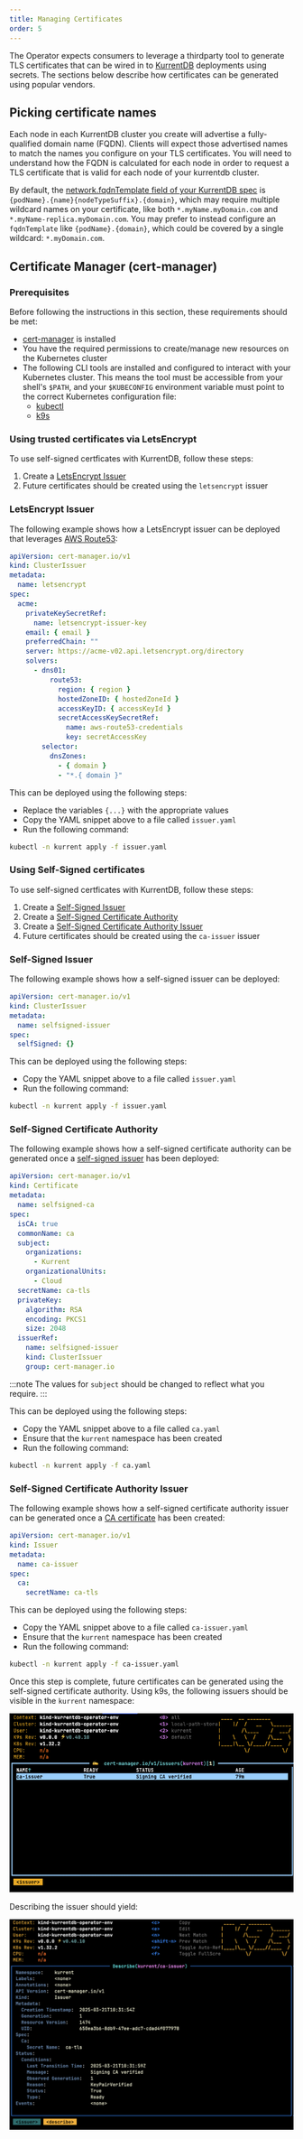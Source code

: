 ```yaml
---
title: Managing Certificates
order: 5
---
```


The Operator expects consumers to leverage a thirdparty tool to generate TLS certificates that can be wired in to [KurrentDB](../getting-started/resource-types.md#kurrentdb) deployments using secrets. The sections below describe how certificates can be generated using popular vendors.

## Picking certificate names

Each node in each KurrentDB cluster you create will advertise a fully-qualified domain name (FQDN).
Clients will expect those advertised names to match the names you configure on your TLS
certificates.  You will need to understand how the FQDN is calculated for each node in order to
request a TLS certificate that is valid for each node of your kurrentdb cluster.

By default, the [network.fqdnTemplate field of your KurrentDB spec](
../getting-started/resource-types.md#kurrentdbnetwork) is
`{podName}.{name}{nodeTypeSuffix}.{domain}`, which may require multiple wildcard names on your
certificate, like both `*.myName.myDomain.com` and `*.myName-replica.myDomain.com`.  You may prefer
to instead configure an `fqdnTemplate` like `{podName}.{domain}`, which could be covered
by a single wildcard: `*.myDomain.com`.

## Certificate Manager (cert-manager)

### Prerequisites

Before following the instructions in this section, these requirements should be met:

* [cert-manager](https://cert-manager.io) is installed
* You have the required permissions to create/manage new resources on the Kubernetes cluster
* The following CLI tools are installed and configured to interact with your Kubernetes cluster. This means the tool must be accessible from your shell's `$PATH`, and your `$KUBECONFIG` environment variable must point to the correct Kubernetes configuration file:
    * [kubectl](https://kubernetes.io/docs/tasks/tools/install-kubectl)
    * [k9s](https://k9scli.io/topics/install/)

### Using trusted certificates via LetsEncrypt

To use self-signed certficates with KurrentDB, follow these steps:

1. Create a [LetsEncrypt Issuer](#letsencrypt-issuer)
2. Future certificates should be created using the `letsencrypt` issuer

### LetsEncrypt Issuer

The following example shows how a LetsEncrypt issuer can be deployed that leverages [AWS Route53](https://cert-manager.io/docs/configuration/acme/dns01/route53/):

```yaml
apiVersion: cert-manager.io/v1
kind: ClusterIssuer
metadata:
  name: letsencrypt
spec:
  acme:
    privateKeySecretRef:
      name: letsencrypt-issuer-key
    email: { email }
    preferredChain: ""
    server: https://acme-v02.api.letsencrypt.org/directory
    solvers:
      - dns01:
          route53:
            region: { region }
            hostedZoneID: { hostedZoneId }
            accessKeyID: { accessKeyId }
            secretAccessKeySecretRef:
              name: aws-route53-credentials
              key: secretAccessKey
        selector:
          dnsZones:
            - { domain }
            - "*.{ domain }"
```

This can be deployed using the following steps:
- Replace the variables `{...}` with the appropriate values
- Copy the YAML snippet above to a file called `issuer.yaml`
- Run the following command:

```bash
kubectl -n kurrent apply -f issuer.yaml
```

### Using Self-Signed certificates

To use self-signed certficates with KurrentDB, follow these steps:

1. Create a [Self-Signed Issuer](#self-signed-issuer)
2. Create a [Self-Signed Certificate Authority](#self-signed-certificate-authority)
3. Create a [Self-Signed Certificate Authority Issuer](#self-signed-certificate-authority-issuer)
4. Future certificates should be created using the `ca-issuer` issuer

### Self-Signed Issuer

The following example shows how a self-signed issuer can be deployed:

```yaml
apiVersion: cert-manager.io/v1
kind: ClusterIssuer
metadata:
  name: selfsigned-issuer
spec:
  selfSigned: {}
```

This can be deployed using the following steps:
- Copy the YAML snippet above to a file called `issuer.yaml`
- Run the following command:

```bash
kubectl -n kurrent apply -f issuer.yaml
```

### Self-Signed Certificate Authority

The following example shows how a self-signed certificate authority can be generated once a [self-signed issuer](#self-signed-issuer) has been deployed:

```yaml
apiVersion: cert-manager.io/v1
kind: Certificate
metadata:
  name: selfsigned-ca
spec:
  isCA: true
  commonName: ca
  subject:
    organizations:
      - Kurrent
    organizationalUnits:
      - Cloud
  secretName: ca-tls
  privateKey:
    algorithm: RSA
    encoding: PKCS1
    size: 2048
  issuerRef:
    name: selfsigned-issuer
    kind: ClusterIssuer
    group: cert-manager.io
```

:::note
The values for `subject` should be changed to reflect what you require.
:::

This can be deployed using the following steps:
- Copy the YAML snippet above to a file called `ca.yaml`
- Ensure that the `kurrent` namespace has been created
- Run the following command:

```bash
kubectl -n kurrent apply -f ca.yaml
```

### Self-Signed Certificate Authority Issuer

The following example shows how a self-signed certificate authority issuer can be generated once a [CA certificate](#self-signed-certificate-authority) has been created:

```yaml
apiVersion: cert-manager.io/v1
kind: Issuer
metadata:
  name: ca-issuer
spec:
  ca:
    secretName: ca-tls
```

This can be deployed using the following steps:
- Copy the YAML snippet above to a file called `ca-issuer.yaml`
- Ensure that the `kurrent` namespace has been created
- Run the following command:

```bash
kubectl -n kurrent apply -f ca-issuer.yaml
```

Once this step is complete, future certificates can be generated using the self-signed certificate authority. Using k9s,
the following issuers should be visible in the `kurrent` namespace:

![Issuers](images/certs/ca-issuer.png)

Describing the issuer should yield:

![Issuers](images/certs/ca-issuer-details.png)
